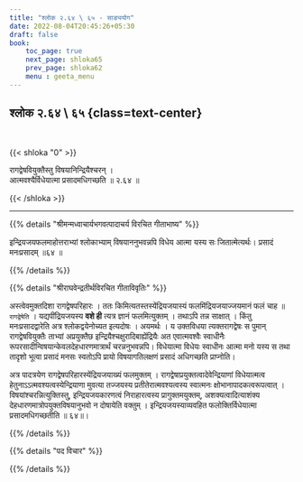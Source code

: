 ```yaml
---
title: "श्लोक २.६४ \ ६५ - साङ्ययोग"
date: 2022-08-04T20:45:26+05:30
draft: false
book:
    toc_page: true
    next_page: shloka65
    prev_page: shloka62
    menu : geeta_menu
---
```




## श्लोक २.६४ \ ६५ {class=text-center}

<br/>

{{< shloka  "0"  >}}

रागद्वेषवियुक्तैस्तु विषयानिन्द्रियैश्चरन् ।   
आत्मवश्यैर्विधेयात्मा प्रसादमधिगच्छति ॥ २.६४ ॥

{{< /shloka >}}

---


{{% details "श्रीमन्मध्वाचार्यभगवत्पादाचर्य विरचित  गीताभाष्य" %}}

इन्द्रियजयफलमाहोत्तराभ्यां श्लोकाभ्याम् विषयाननुभवन्नपि विधेय आत्मा यस्य सः जितात्मेत्यर्थः। प्रसादं मनःप्रसादम् ॥६४ ॥


{{% /details %}}



{{% details "श्रीराघवेन्द्रतीर्थविरचित गीताविवृतिः" %}}


अस्त्वेवमुक्तदिशा रागद्वेषपरिहारः । ततः किमित्यतस्तस्येंद्रियजयास्यं
फलमिंद्रियजयाज्जयमानं फलं चाह ॥ `रागद्वेषेति` । यद्यपींद्रियजयस्य 
**वशे ही** त्यत्र ज्ञानं फलमित्युक्तम्‌ । तथाऽपि तन्न साक्षात्‌ । किंतु मनःप्रसादद्वारेति  अत्र श्लोकद्वयेनोच्यत इत्यदोषः । अयमर्थः । य उक्तविधया त्यक्तरागद्वेषः स पुमान्‌ रागद्वेषवियुक्तैः ताभ्यां अप्रयुक्तैछ इन्द्रियैश्चक्षुरादिबाह्येंद्रियैः अत एवात्मवश्वैः
स्वाधीनैः रूपरसादीन्विषयान्केवलदेहधारणमात्रार्थं चरन्ननुभवन्नपि। विधेयात्मा
विधेयः स्वाधीनः आत्मा मनो यस्य स तथा तादृशो भूत्वा प्रसादं मनसः
स्वतोऽपि प्रायो विषयागतिलक्षणं प्रसादं अधिगच्छति प्राप्नोति।  

अत्र पादत्रयेण रागद्वेषपरिहारस्येंद्रियजयाख्यं फलमुक्तम्‌ । रागद्वेषाप्रयुक्तत्वादेवेन्द्रियाणां विधेयात्मत्व हेतुनाऽऽत्मवश्यत्वस्येन्द्रियाणा मुवत्या तज्जयस्य प्रतीतेरात्मवश्यत्वस्य स्वात्मनः क्षोभानापादकत्वरूपत्वात्‌ ।
विषयांश्चरन्नित्युक्तिस्तु, इन्द्रियजयकारणत्वं निराहारत्वस्य प्रागुक्तमयुक्तम्‌,
अशक्यत्वादित्याशंक्य देहधारणमात्रोपयुक्तविषयानुभवो न दोषायेति वक्तुम्‌ ।
इन्द्रियजयस्याव्यवहित फलोक्तिर्विधेयात्मा प्रसादमधिगच्छतीति ॥ ६४॥।

{{% /details %}}

{{% details "पद विचार" %}}


{{% /details %}}

